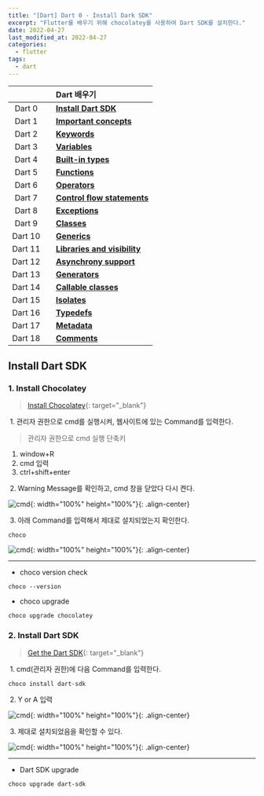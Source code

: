```yaml
---
title: "[Dart] Dart 0 - Install Dark SDK"
excerpt: "Flutter를 배우기 위해 chocolatey를 사용하여 Dart SDK를 설치한다."
date: 2022-04-27
last_modified_at: 2022-04-27
categories:
  - flutter
tags:
  - dart
---
```


|||Dart 배우기|
|:---:|:---:|:---|
|Dart 0||**[Install Dart SDK](https://burningfalls.github.io/flutter/dart0-install-dart-sdk/)**|
|Dart 1||**[Important concepts](https://burningfalls.github.io/flutter/dart1-important-concepts/)**|
|Dart 2||**[Keywords](https://burningfalls.github.io/flutter/dart2-keywords/)**|
|Dart 3||**[Variables](https://burningfalls.github.io/flutter/dart3-variables/)**|
|Dart 4||**[Built-in types](https://burningfalls.github.io/flutter/dart4-built-in-types/)**|
|Dart 5||**[Functions](https://burningfalls.github.io/flutter/dart5-functions/)**|
|Dart 6||**[Operators](https://burningfalls.github.io/flutter/dart6-operators/)**|
|Dart 7||**[Control flow statements](https://burningfalls.github.io/flutter/dart7-control-flow-statements/)**|
|Dart 8||**[Exceptions](https://burningfalls.github.io/flutter/dart8-exceptions/)**|
|Dart 9||**[Classes](https://burningfalls.github.io/flutter/dart9-classes/)**|
|Dart 10||**[Generics](https://burningfalls.github.io/flutter/dart10-generics/)**|
|Dart 11||**[Libraries and visibility](https://burningfalls.github.io/flutter/dart11-libraries-and-visibility/)**|
|Dart 12||**[Asynchrony support](https://burningfalls.github.io/flutter/dart12-asynchrony-support/)**|
|Dart 13||**[Generators](https://burningfalls.github.io/flutter/dart13-generators/)**|
|Dart 14||**[Callable classes](https://burningfalls.github.io/flutter/dart14-callable-classes/)**|
|Dart 15||**[Isolates](https://burningfalls.github.io/flutter/dart15-isolates/)**|
|Dart 16||**[Typedefs](https://burningfalls.github.io/flutter/dart16-typedefs/)**|
|Dart 17||**[Metadata](https://burningfalls.github.io/flutter/dart17-metadata/)**|
|Dart 18||**[Comments](https://burningfalls.github.io/flutter/dart18-comments/)**|

## Install Dart SDK

### 1. Install Chocolatey

> [Install Chocolatey](https://docs.chocolatey.org/en-us/choco/setup){: target="_blank"}

$\;1.\;$관리자 권한으로 cmd를 실행시켜, 웹사이트에 있는 Command를 입력한다.

> 관리자 권한으로 cmd 실행 단축키<br>
1. window+R<br>
2. cmd 입력<br>
3. ctrl+shift+enter

$\;2.\;$Warning Message를 확인하고, cmd 창을 닫았다 다시 켠다.

![cmd](https://user-images.githubusercontent.com/30232837/163898665-4d9f28ee-e6db-4408-add2-c95c5b676bd3.png "cmd"){: width="100%" height="100%"}{: .align-center}

$\;3.\;$아래 Command를 입력해서 제대로 설치되었는지 확인한다.

```
choco
```

![cmd](https://user-images.githubusercontent.com/30232837/163899061-f8dc3e41-04df-4354-b11b-0470ea38bb30.png "cmd"){: width="100%" height="100%"}{: .align-center}

---

* choco version check

```
choco --version
```

* choco upgrade

```
choco upgrade chocolatey
```

### 2. Install Dart SDK

> [Get the Dart SDK](https://dart.dev/get-dart#install){: target="_blank"}

$\;1.\;$cmd(관리자 권한)에 다음 Command를 입력한다.

```
choco install dart-sdk
```

$\;2.\;$Y or A 입력

![cmd](https://user-images.githubusercontent.com/30232837/163899748-17df6329-46d0-48e6-9c3e-eeb43d256c32.png "cmd"){: width="100%" height="100%"}{: .align-center}

$\;3.\;$제대로 설치되었음을 확인할 수 있다.

![cmd](https://user-images.githubusercontent.com/30232837/163899899-8de356e8-627d-4e46-8c2c-ba1ca77bf226.png "cmd"){: width="100%" height="100%"}{: .align-center}

---

* Dart SDK upgrade

```
choco upgrade dart-sdk
```